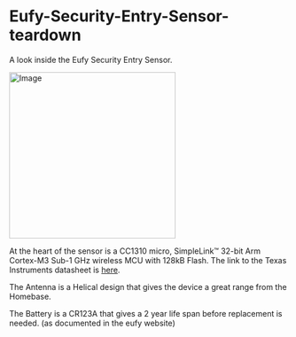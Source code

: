 # Eufy-Security-Entry-Sensor-teardown

A look inside the Eufy Security Entry Sensor.

<p><img alt="Image" title="icon" src="inside enclosure.jpg" width="300px" /></p>

At the heart of the sensor is a CC1310 micro, SimpleLink™ 32-bit Arm Cortex-M3 Sub-1 GHz wireless MCU with 128kB Flash. The link to the Texas Instruments datasheet is <a href="https://www.ti.com/product/CC1310?utm_source=google&utm_medium=cpc&utm_campaign=epd-null-null-GPN_EN-cpc-pf-google-soas&utm_content=CC1310&ds_k=%7b_dssearchterm%7d&DCM=yes&&utm_source=google&utm_medium=cpc&utm_campaign=&utm_content=&ds_k=cc1310&DCM=yes&gclid=Cj0KCQiA-oqdBhDfARIsAO0TrGHShHAKgfTPyMTth19p_vHnMFmB0gwcb52YfnIyQxX-k62KSk946EYaAnAhEALw_wcB&gclsrc=aw.ds">here</a>.

The Antenna is a Helical design that gives the device a great range from the Homebase.

The Battery is a CR123A that gives a 2 year life span before replacement is needed. (as documented in the eufy website)

